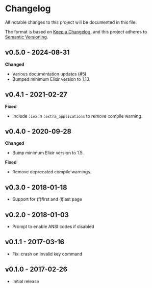 # Changelog

All notable changes to this project will be documented in this file.

The format is based on [Keep a Changelog](https://keepachangelog.com/en/1.0.0/),
and this project adheres to [Semantic Versioning](https://semver.org/spec/v2.0.0.html).

## v0.5.0 - 2024-08-31

**Changed**

- Various documentation updates ([#5](https://github.com/codedge-llc/pane/pull/5)).
- Bumped minimum Elixir version to 1.13.

## v0.4.1 - 2021-02-27

**Fixed**

- Include `:iex` in `:extra_applications` to remove compile warning.

## v0.4.0 - 2020-09-28

**Changed**

- Bump minimum Elixir version to 1.5.

**Fixed**

- Remove deprecated compile warnings.

## v0.3.0 - 2018-01-18

- Support for (f)first and (l)last page

## v0.2.0 - 2018-01-03

- Prompt to enable ANSI codes if disabled

## v0.1.1 - 2017-03-16

- Fix: crash on invalid key command

## v0.1.0 - 2017-02-26

- Initial release
